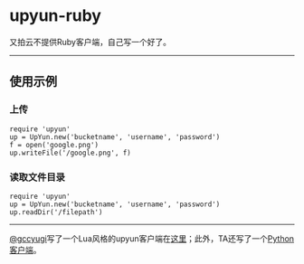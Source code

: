 upyun-ruby
==========

又拍云不提供Ruby客户端，自己写一个好了。

---

## 使用示例

### 上传

	require 'upyun'
	up = UpYun.new('bucketname', 'username', 'password')
	f = open('google.png')
	up.writeFile('/google.png', f)

### 读取文件目录

	require 'upyun'
	up = UpYun.new('bucketname', 'username', 'password')
	up.readDir('/filepath')

---

[@gccyugi](https://gist.github.com/gccyugi)写了一个Lua风格的upyun客户端在[这里](http://gist.github.com/2723675)；此外，TA还写了一个[Python客户端](http://gist.github.com/2658028)。